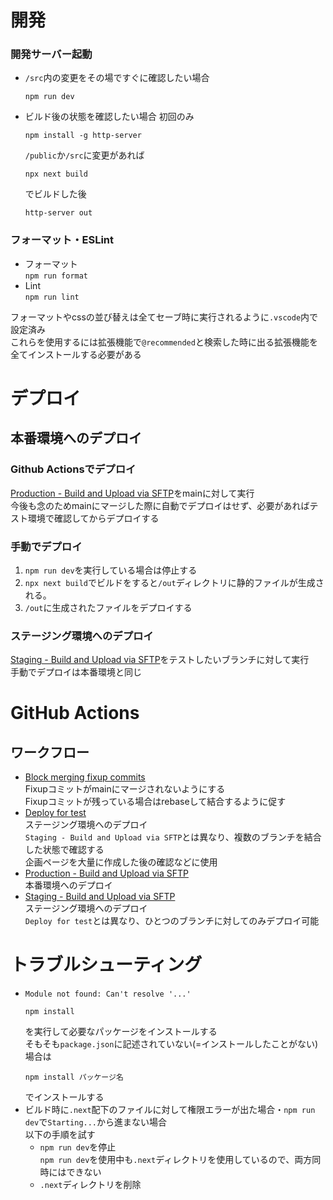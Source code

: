 # 開発
### 開発サーバー起動
- `/src`内の変更をその場ですぐに確認したい場合
  ```
  npm run dev
  ```
- ビルド後の状態を確認したい場合
  初回のみ
  ```
  npm install -g http-server
  ```  
  `/public`か`/src`に変更があれば
  ```
  npx next build
  ```
  でビルドした後
  ```
  http-server out
  ```


### フォーマット・ESLint
- フォーマット  
  `npm run format`
- Lint  
  `npm run lint`

フォーマットやcssの並び替えは全てセーブ時に実行されるように`.vscode`内で設定済み  
これらを使用するには拡張機能で`@recommended`と検索した時に出る拡張機能を全てインストールする必要がある

# デプロイ
## 本番環境へのデプロイ
### Github Actionsでデプロイ
[Production - Build and Upload via SFTP](https://github.com/Nitech-Festival-Executive-Committee/koudaisai/actions/workflows/production-deploy.yml)をmainに対して実行  
今後も念のためmainにマージした際に自動でデプロイはせず、必要があればテスト環境で確認してからデプロイする
### 手動でデプロイ
1. `npm run dev`を実行している場合は停止する
1. `npx next build`でビルドをすると`/out`ディレクトリに静的ファイルが生成される。
1. `/out`に生成されたファイルをデプロイする
### ステージング環境へのデプロイ
[Staging - Build and Upload via SFTP](https://github.com/Nitech-Festival-Executive-Committee/koudaisai/actions/workflows/staging-deploy.yml)をテストしたいブランチに対して実行  
手動でデプロイは本番環境と同じ  

# GitHub Actions
## ワークフロー
- [Block merging fixup commits](https://github.com/Nitech-Festival-Executive-Committee/koudaisai/actions/workflows/block-merging-fixup-commits.yml)  
  Fixupコミットがmainにマージされないようにする  
  Fixupコミットが残っている場合はrebaseして結合するように促す
- [Deploy for test](https://github.com/Nitech-Festival-Executive-Committee/koudaisai/actions/workflows/deploy-test.yml)  
  ステージング環境へのデプロイ  
  `Staging - Build and Upload via SFTP`とは異なり、複数のブランチを結合した状態で確認する  
  企画ページを大量に作成した後の確認などに使用
- [Production - Build and Upload via SFTP](https://github.com/Nitech-Festival-Executive-Committee/koudaisai/actions/workflows/production-deploy.yml)  
  本番環境へのデプロイ
- [Staging - Build and Upload via SFTP](https://github.com/Nitech-Festival-Executive-Committee/koudaisai/actions/workflows/staging-deploy.yml)  
  ステージング環境へのデプロイ  
  `Deploy for test`とは異なり、ひとつのブランチに対してのみデプロイ可能

# トラブルシューティング
- `Module not found: Can't resolve '...'`
  ```
  npm install
  ```
  を実行して必要なパッケージをインストールする  
  そもそも`package.json`に記述されていない(=インストールしたことがない)場合は
  ```
  npm install パッケージ名
  ```
  でインストールする
- ビルド時に`.next`配下のファイルに対して権限エラーが出た場合・`npm run dev`で`Starting...`から進まない場合  
  以下の手順を試す
  - `npm run dev`を停止  
    `npm run dev`を使用中も`.next`ディレクトリを使用しているので、両方同時にはできない
  - `.next`ディレクトリを削除
